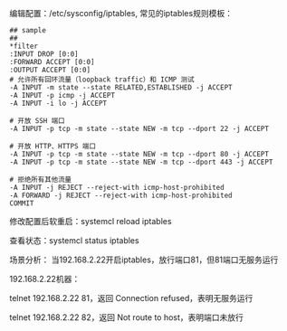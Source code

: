 编辑配置：/etc/sysconfig/iptables, 常见的iptables规则模板：

```
## sample
##
*filter
:INPUT DROP [0:0]
:FORWARD ACCEPT [0:0]
:OUTPUT ACCEPT [0:0]
# 允许所有回环流量（loopback traffic）和 ICMP 测试
-A INPUT -m state --state RELATED,ESTABLISHED -j ACCEPT
-A INPUT -p icmp -j ACCEPT
-A INPUT -i lo -j ACCEPT

# 开放 SSH 端口
-A INPUT -p tcp -m state --state NEW -m tcp --dport 22 -j ACCEPT

# 开放 HTTP、HTTPS 端口
-A INPUT -p tcp -m state --state NEW -m tcp --dport 80 -j ACCEPT
-A INPUT -p tcp -m state --state NEW -m tcp --dport 443 -j ACCEPT

# 拒绝所有其他流量
-A INPUT -j REJECT --reject-with icmp-host-prohibited
-A FORWARD -j REJECT --reject-with icmp-host-prohibited
COMMIT
```

修改配置后软重启：systemcl reload iptables

查看状态：systemcl status iptables

场景分析：
当192.168.2.22开启iptables，放行端口81，但81端口无服务运行

192.168.2.22机器：

telnet  192.168.2.22 81，返回 Connection refused，表明无服务运行

telnet  192.168.2.22 82，返回 Not route to host，表明端口未放行

